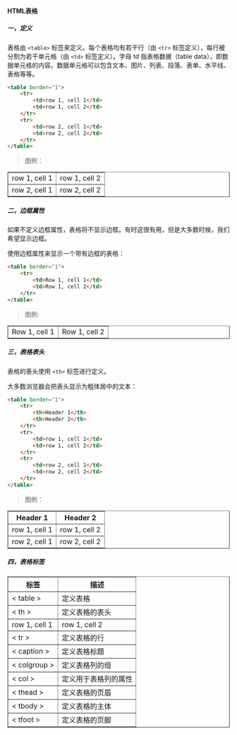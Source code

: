 #### **HTML表格**

##### **一，定义**
表格由 `<table>` 标签来定义。每个表格均有若干行（由 `<tr>` 标签定义），每行被分割为若干单元格（由 `<td>` 标签定义）。字母 td 指表格数据（table data），即数据单元格的内容。数据单元格可以包含文本、图片、列表、段落、表单、水平线、表格等等。

```html
<table border="1">
    <tr>
        <td>row 1, cell 1</td>
        <td>row 1, cell 2</td>
    </tr>
    <tr>
        <td>row 2, cell 1</td>
        <td>row 2, cell 2</td>
    </tr>
</table>
```
>图例：
<table border="1">
    <tr>
        <td>row 1, cell 1</td>
        <td>row 1, cell 2</td>
    </tr>
    <tr>
        <td>row 2, cell 1</td>
        <td>row 2, cell 2</td>
    </tr>
</table>

##### **二，边框属性**
如果不定义边框属性，表格将不显示边框。有时这很有用，但是大多数时候，我们希望显示边框。

使用边框属性来显示一个带有边框的表格：
```html
<table border="1">
    <tr>
        <td>Row 1, cell 1</td>
        <td>Row 1, cell 2</td>
    </tr>
</table>
```
>图例:
<table border="1">
    <tr>
        <td>Row 1, cell 1</td>
        <td>Row 1, cell 2</td>
    </tr>
</table>

##### **三，表格表头**
表格的表头使用 `<th>` 标签进行定义。

大多数浏览器会把表头显示为粗体居中的文本：
```html
<table border="1">
    <tr>
        <th>Header 1</th>
        <th>Header 2</th>
    </tr>
    <tr>
        <td>row 1, cell 1</td>
        <td>row 1, cell 2</td>
    </tr>
    <tr>
        <td>row 2, cell 1</td>
        <td>row 2, cell 2</td>
    </tr>
</table>
```
>图例：
<table border="1">
    <tr>
        <th>Header 1</th>
        <th>Header 2</th>
    </tr>
    <tr>
        <td>row 1, cell 1</td>
        <td>row 1, cell 2</td>
    </tr>
    <tr>
        <td>row 2, cell 1</td>
        <td>row 2, cell 2</td>
    </tr>
</table>


##### **四，表格标签**
<table border="1">
    <tr>
        <th>标签</th>
        <th>描述</th>
    </tr>
    <tr>
        <td>&lt table &gt</td>
        <td>定义表格</td>
    </tr>
    <tr>
        <td>&lt th &gt</td>
        <td>定义表格的表头</td>
    </tr>
    <tr>
        <td>row 1, cell 1</td>
        <td>row 1, cell 2</td>
    </tr>
    <tr>
        <td>&lt tr &gt</td>
        <td>定义表格的行</td>
    </tr>
    <tr>
        <td>&lt caption &gt</td>
        <td>定义表格标题</td>
    </tr>
    <tr>
        <td>&lt colgroup &gt</td>
        <td>定义表格列的组</td>
    </tr>
        <tr>
        <td>&lt col &gt</td>
        <td>定义用于表格列的属性</td>
    </tr>
    <tr>
        <td>&lt thead &gt</td>
        <td>定义表格的页眉</td>
    </tr>
        <tr>
        <td>&lt tbody &gt</td>
        <td>定义表格的主体</td>
    </tr>
    <tr>
        <td>&lt tfoot &gt</td>
        <td>定义表格的页脚</td>
    </tr>    
</table>
